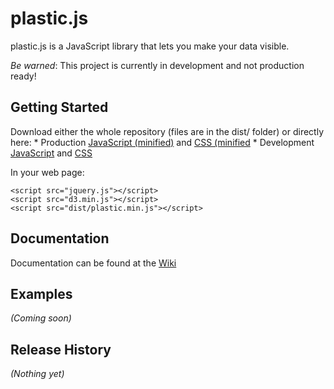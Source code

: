 # plastic.js

plastic.js is a JavaScript library that lets you make your data visible.

*Be warned*: This project is currently in development and not production
ready!

## Getting Started

Download either the whole repository (files are in the dist/ folder) or
directly here: \* Production [JavaScript (minified)][] and [CSS
(minified][] \* Development [JavaScript][] and [CSS][]

In your web page:

    <script src="jquery.js"></script>
    <script src="d3.min.js"></script>
    <script src="dist/plastic.min.js"></script>

## Documentation

Documentation can be found at the [Wiki][]

## Examples

*(Coming soon)*

## Release History

*(Nothing yet)*

  [JavaScript (minified)]: https://raw.github.com/Fannon/plastic.js/master/dist/plastic.min.js
  [CSS (minified]: https://raw.github.com/Fannon/plastic.js/master/dist/plastic.min.css
  [JavaScript]: https://raw.github.com/Fannon/plastic.js/master/dist/plastic.js
  [CSS]: https://raw.github.com/Fannon/plastic.js/master/dist/plastic.css
  [Wiki]: https://github.com/Fannon/plastic.js/wiki

